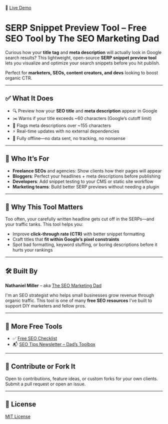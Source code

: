 🔗 [Live Demo](https://natemiller6.github.io/serp-snippet-preview-tool/)

# SERP Snippet Preview Tool – Free SEO Tool by The SEO Marketing Dad

Curious how your **title tag** and **meta description** will actually look in Google search results? This lightweight, open-source **SERP snippet preview tool** lets you visualize and optimize your search snippets before you hit publish.

Perfect for **marketers, SEOs, content creators, and devs** looking to boost organic CTR.

---

## ✅ What It Does

- 🔍 Preview how your **SEO title** and **meta description** appear in Google
- ✂️ Warns if your title exceeds ~60 characters (Google’s cutoff limit)
- 📏 Flags meta descriptions over ~155 characters
- ⚡ Real-time updates with no external dependencies
- 📴 Fully offline—no data sent, no tracking, no nonsense

---

## 🎯 Who It’s For

- **Freelance SEOs** and agencies: Show clients how their pages will appear
- **Bloggers**: Perfect your headlines + meta descriptions before publishing
- **Developers**: Add snippet testing to your CMS or static site workflow
- **Marketing teams**: Build better SERP previews without needing a plugin

---

## 🚀 Why This Tool Matters

Too often, your carefully written headline gets cut off in the SERPs—and your traffic tanks. This tool helps you:

- Improve **click-through rate (CTR)** with better snippet formatting
- Craft titles that **fit within Google’s pixel constraints**
- Spot bad formatting, keyword stuffing, or boring descriptions before it hurts your rankings

---

## 🛠 Built By

**Nathaniel Miller** – aka [The SEO Marketing Dad](https://theseomarketingdad.com)

I'm an SEO strategist who helps small businesses grow revenue through organic traffic. This tool is one of many **free SEO resources** I’ve built to support DIY marketers and fellow pros.

---

## 🔗 More Free Tools

- ✅ [Free SEO Checklist](https://theseomarketingdad.com)
- 📬 [SEO Tips Newsletter – Dad’s Toolbox](https://newsletter.theseomarketingdad.com/)

---

## 🤝 Contribute or Fork It

Open to contributions, feature ideas, or custom forks for your own clients. Submit a pull request or open an issue.

---

## 📄 License

[MIT License](./LICENSE)

<!-- Trigger GitHub Pages build -->
